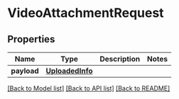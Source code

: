 # VideoAttachmentRequest

## Properties
Name | Type | Description | Notes
------------ | ------------- | ------------- | -------------
**payload** | [**UploadedInfo**](UploadedInfo.md) |  | 

[[Back to Model list]](../README.md#documentation-for-models) [[Back to API list]](../README.md#documentation-for-api-endpoints) [[Back to README]](../README.md)


